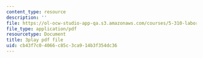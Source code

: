 ```yaml
---
content_type: resource
description: ''
file: https://ol-ocw-studio-app-qa.s3.amazonaws.com/courses/5-310-laboratory-chemistry-fall-2019/cb43f7c04066c85c3ca914b3f354dc36_JIw9mnVeFig.pdf
file_type: application/pdf
resourcetype: Document
title: 3play pdf file
uid: cb43f7c0-4066-c85c-3ca9-14b3f354dc36
---
```

